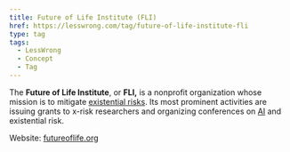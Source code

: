 ```yaml
---
title: Future of Life Institute (FLI)
href: https://lesswrong.com/tag/future-of-life-institute-fli
type: tag
tags:
  - LessWrong
  - Concept
  - Tag
---
```


The **Future of Life Institute**, or **FLI,**  is a nonprofit organization whose mission is to mitigate [existential risks](existential-risk). Its most prominent activities are issuing grants to x-risk researchers and organizing conferences on [AI](ai) and existential risk.

Website: [futureoflife.org](https://futureoflife.org)